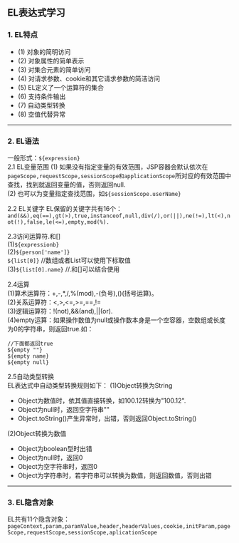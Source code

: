 ## EL表达式学习

### 1. EL特点

- (1) 对象的简明访问
- (2) 对象属性的简单表示
- (3) 对集合元素的简单访问
- (4) 对请求参数、cookie和其它请求参数的简洁访问
- (5) EL定义了一个运算符的集合
- (6) 支持条件输出
- (7) 自动类型转换
- (8) 空值代替异常

---

### 2. EL语法
一般形式：`${expression}`<br/>
2.1 EL变量范围
(1) 如果没有指定变量的有效范围，JSP容器会默认依次在`pageScope,requestScope,sessionScope和applicationScope`所对应的有效范围中查找，找到就返回变量的值，否则返回null.<br/>
(2) 也可以为变量指定查找范围，如`${sessionScope.userName}`

2.2 EL关键字
EL保留的关键字共有16个：
`and(&&),eq(==),gt(>),true,instanceof,null,div(/),or(||),ne(!=),lt(<),not(!),false,le(<=),empty,mod(%).`

2.3访问运算符.和[]<br/>
(1)`${expressionb}`<br/>
(2)`${person['name']}`<br/>
   `${list[0]}` //数组或者List可以使用下标取值<br/>
(3)`${list[0].name}` //.和[]可以结合使用

2.4运算<br/>
(1)算术运算符：+,-,*,/,%(mod),-(负号),()(括号运算)。<br/>
(2)关系运算符：<,>,<=,>=,==,!=<br/>
(3)逻辑运算符：!(not),&&(and),||(or).<br/>
(4)empty运算：如果操作数值为null或操作数本身是一个空容器，空数组或长度为0的字符串，则返回true.如：
>  
    //下面都返回true
    ${empty ""}
    ${empty name}
    ${empty null}

2.5自动类型转换<br/>
EL表达式中自动类型转换规则如下：
(1)Object转换为String
- Object为数值时，依其值直接转换，如100.12转换为"100.12".
- Object为null时，返回空字符串""
- Object.toString()产生异常时，出错，否则返回Object.toString()

(2)Object转换为数值
- Object为boolean型时出错
- Object为null时，返回0
- Object为空字符串时，返回0
- Object为字符串时，若字符串可以转换为数值，则返回数值，否则出错

---

### 3. EL隐含对象
EL共有11个隐含对象：
`pageContext,param,paramValue,header,headerValues,cookie,initParam,pageScope,requestScope,sessionScope,aplicationScope` 
